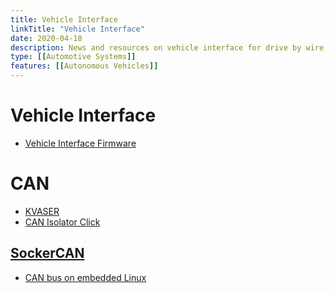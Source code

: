 ```yaml
---
title: Vehicle Interface
linkTitle: "Vehicle Interface"
date: 2020-04-18
description: News and resources on vehicle interface for drive by wire vehicles
type: [[Automotive Systems]]
features: [[Autonomous Vehicles]]
---
```


# Vehicle Interface
* [Vehicle Interface Firmware](https://github.com/openxc/vi-firmware)
# CAN
* [KVASER](https://www.kvaser.com/download/)
* [CAN Isolator Click](https://www.mikroe.com/can-isolator-click)
## [SockerCAN](https://en.m.wikipedia.org/wiki/SocketCAN)
* [CAN bus on embedded Linux](https://elinux.org/CAN_Bus)